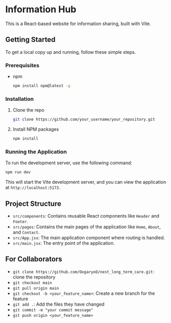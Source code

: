 # Information Hub

This is a React-based website for information sharing, built with Vite.

## Getting Started

To get a local copy up and running, follow these simple steps.

### Prerequisites

* npm
  ```sh
  npm install npm@latest -g
  ```

### Installation

1. Clone the repo
   ```sh
   git clone https://github.com/your_username/your_repository.git
   ```
2. Install NPM packages
   ```sh
   npm install
   ```

### Running the Application

To run the development server, use the following command:

```sh
npm run dev
```

This will start the Vite development server, and you can view the application at `http://localhost:5173`.

## Project Structure

- `src/components`: Contains reusable React components like `Header` and `Footer`.
- `src/pages`: Contains the main pages of the application like `Home`, `About`, and `Contact`.
- `src/App.jsx`: The main application component where routing is handled.
- `src/main.jsx`: The entry point of the application.


## For Collaborators
- `git clone https://github.com/OogaryoO/nest_long_term_care.git`: clone the repository
- `git checkout main`
- `git pull origin main`
- `git checkout -b <your_feature_name>`: Create a new branch for the feature
- `git add .`: Add the files they have changed
- `git commit -m "your commit message"`
- `git push origin <your_feature_name>`
